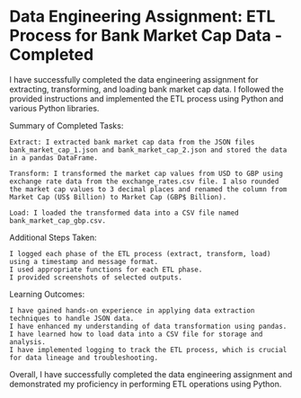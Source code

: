 # Data Engineering Assignment: ETL Process for Bank Market Cap Data - Completed

I have successfully completed the data engineering assignment for extracting, transforming, and loading bank market cap data. I followed the provided instructions and implemented the ETL process using Python and various Python libraries.

Summary of Completed Tasks:

    Extract: I extracted bank market cap data from the JSON files bank_market_cap_1.json and bank_market_cap_2.json and stored the data in a pandas DataFrame.

    Transform: I transformed the market cap values from USD to GBP using exchange rate data from the exchange_rates.csv file. I also rounded the market cap values to 3 decimal places and renamed the column from Market Cap (US$ Billion) to Market Cap (GBP$ Billion).

    Load: I loaded the transformed data into a CSV file named bank_market_cap_gbp.csv.

Additional Steps Taken:

    I logged each phase of the ETL process (extract, transform, load) using a timestamp and message format.
    I used appropriate functions for each ETL phase.
    I provided screenshots of selected outputs.

Learning Outcomes:

    I have gained hands-on experience in applying data extraction techniques to handle JSON data.
    I have enhanced my understanding of data transformation using pandas.
    I have learned how to load data into a CSV file for storage and analysis.
    I have implemented logging to track the ETL process, which is crucial for data lineage and troubleshooting.

Overall, I have successfully completed the data engineering assignment and demonstrated my proficiency in performing ETL operations using Python.
